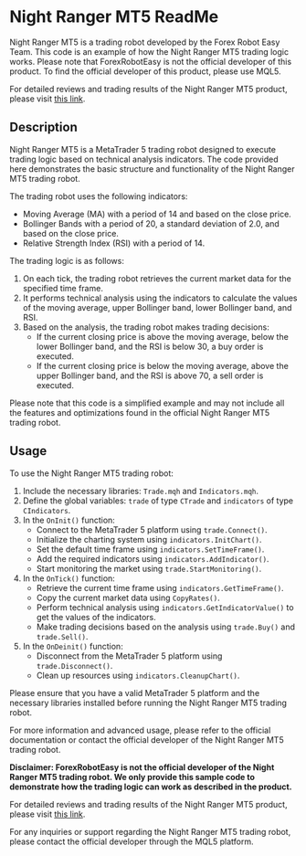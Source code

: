# Night Ranger MT5 ReadMe

Night Ranger MT5 is a trading robot developed by the Forex Robot Easy Team. This code is an example of how the Night Ranger MT5 trading logic works. Please note that ForexRobotEasy is not the official developer of this product. To find the official developer of this product, please use MQL5.

For detailed reviews and trading results of the Night Ranger MT5 product, please visit [this link](https://forexroboteasy.com/forex-robot-review/night-ranger-mt5-review-unbiased-analysis-of-forex-software/).

## Description

Night Ranger MT5 is a MetaTrader 5 trading robot designed to execute trading logic based on technical analysis indicators. The code provided here demonstrates the basic structure and functionality of the Night Ranger MT5 trading robot.

The trading robot uses the following indicators:

- Moving Average (MA) with a period of 14 and based on the close price.
- Bollinger Bands with a period of 20, a standard deviation of 2.0, and based on the close price.
- Relative Strength Index (RSI) with a period of 14.

The trading logic is as follows:

1. On each tick, the trading robot retrieves the current market data for the specified time frame.
2. It performs technical analysis using the indicators to calculate the values of the moving average, upper Bollinger band, lower Bollinger band, and RSI.
3. Based on the analysis, the trading robot makes trading decisions:
   - If the current closing price is above the moving average, below the lower Bollinger band, and the RSI is below 30, a buy order is executed.
   - If the current closing price is below the moving average, above the upper Bollinger band, and the RSI is above 70, a sell order is executed.

Please note that this code is a simplified example and may not include all the features and optimizations found in the official Night Ranger MT5 trading robot.

## Usage

To use the Night Ranger MT5 trading robot:

1. Include the necessary libraries: `Trade.mqh` and `Indicators.mqh`.
2. Define the global variables: `trade` of type `CTrade` and `indicators` of type `CIndicators`.
3. In the `OnInit()` function:
   - Connect to the MetaTrader 5 platform using `trade.Connect()`.
   - Initialize the charting system using `indicators.InitChart()`.
   - Set the default time frame using `indicators.SetTimeFrame()`.
   - Add the required indicators using `indicators.AddIndicator()`.
   - Start monitoring the market using `trade.StartMonitoring()`.
4. In the `OnTick()` function:
   - Retrieve the current time frame using `indicators.GetTimeFrame()`.
   - Copy the current market data using `CopyRates()`.
   - Perform technical analysis using `indicators.GetIndicatorValue()` to get the values of the indicators.
   - Make trading decisions based on the analysis using `trade.Buy()` and `trade.Sell()`.
5. In the `OnDeinit()` function:
   - Disconnect from the MetaTrader 5 platform using `trade.Disconnect()`.
   - Clean up resources using `indicators.CleanupChart()`.

Please ensure that you have a valid MetaTrader 5 platform and the necessary libraries installed before running the Night Ranger MT5 trading robot.

For more information and advanced usage, please refer to the official documentation or contact the official developer of the Night Ranger MT5 trading robot.

**Disclaimer: ForexRobotEasy is not the official developer of the Night Ranger MT5 trading robot. We only provide this sample code to demonstrate how the trading logic can work as described in the product.**

For detailed reviews and trading results of the Night Ranger MT5 product, please visit [this link](https://forexroboteasy.com/forex-robot-review/night-ranger-mt5-review-unbiased-analysis-of-forex-software/).

For any inquiries or support regarding the Night Ranger MT5 trading robot, please contact the official developer through the MQL5 platform.
